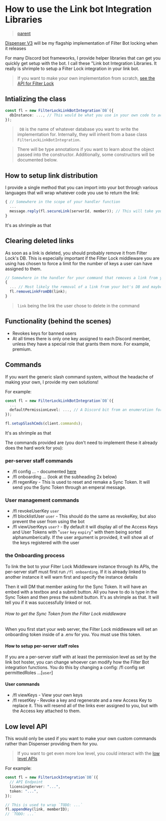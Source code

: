 # How to use the Link bot Integration Libraries

> [parent](../../../README.md)

[Dispenser V3](https://github.com/VyperGroup/Dispenser) will be my flagship implementation of Filter Bot locking when it releases

For many Discord bot frameworks, I provide helper libraries that can get you quickly get setup with the bot. I call these "Link bot Integration Libraries. It really is shrimple to setup a Filter Lock integration in your link bot.

> If you want to make your own implementation from scratch, [see the API for Filter Lock](../for%20devs/standards/API%20Endpoints%20for%20Link%20Bot%20Locking.md)

## Intializing the class

```ts
const fl = new FilterLockLinkBotIntegration`DB`({
  dbInstance: ..., // This would be what you use in your own code to access the database.
});
```

> ` DB` is the name of whatever database you want to write the implementation for. Internally, they will inherit from a base class `FilterLockLinkBotIntegration`.

> There will be type annotations if you want to learn about the object passed into the constructor. Additionally, some constructors will be documented below.

## How to setup link distribution

I provide a single method that you can import into your bot through various languages that will wrap whatever code you use to return the link:

```ts
{ // Somewhere in the scope of your handler function
  ...
  message.reply(fl.secureLink(serverId, member)); // This will take your link and attach a generated One Time Token (generated by the Filter Lock middleware) in the fragment URL, so that Filter Lock middleware would allow it to continue. By continue, I mean trading it for a PSK and finally allowing the user to access the site.
}
```

It's as shrimple as that

## Clearing deleted links

As soon as a link is deleted, you should probably remove it from Filter Lock's DB. This is especially important if the Filter Lock middleware you are using has chosen to force a limit for the number of keys a user can have assigned to them.

```ts
// Somewhere in the handler for your command that removes a link from your bot's DB
{
  ... // Most likely the removal of a link from your bot's DB and maybe logging to a channel
  fl.removeLinkFromDB(link);
}
```

> `link` being the link the user chose to delete in the command

## Functionality (behind the scenes)

- Revokes keys for banned users
- At all times there is only one key assigned to each Discord member, unless they have a special role that grants them more. For example, premium.

## Commands

If you want the generic slash command system, without the headache of making your own, I provide my own solutions!

For example:

```ts
const fl = new FilterLockLinkBotIntegration`DB`({
  ...
  defaultPermissionLevel: ..., // A Discord bit from an enumeration for the default permission level (this will inherit the types from Discord.js) in every server. By default, if omitted, this would be admin perms. Whatever is set here can be overriden by the per-server staff
});

fl.setupSlashCmds(client.commands);
```

It's as shrimple as that

The commands provided are (you don't need to implement these it already does the hard work for you):

### per-server staff commands

- /fl config ... - documented [here](https://github.com/VyperGroup/Dispenser?tab=readme-ov-file#how-the-config-system-works)
- /fl onboarding ... (look at the subheading 2x below)
- /fl regenKey - This is used to reset and remake a Sync Token. It will send you the Sync Token through an emperal message.

### User management commands

- /fl revokeUserKey `user`
- /fl blocklistUser `user` - This should do the same as revokeKey, but also prevent the user from using the bot
- /fl viewUserKeys `user?` - By default it will display all of the Access Keys and User Tokens with "`user` `key` `expiry`" with them being sorted alphanumberically. If the user argument is provided, it will show all of the keys registered with the user

### the Onboarding process

To link the bot to your Filter Lock Middleware instance through its APIs, the per-server staff must first run `/fl onboarding`. If it is already linked to another instance it will warn first and specify the instance details

Then it will DM that member asking for the Sync Token. It will have an embed with a textbox and a submit button. All you have to do is type in the Sync Token and then press the submit button. It's as shrimple as that. It will tell you if it was successfully linked or not.

###### How to get the Sync Token from the Filter Lock middleware

When you first start your web server, the Filter Lock middleware will set an onboarding token inside of a .env for you. You must use this token.

#### How to setup per-server staff roles

If you are a per-server staff with at least the permission level as set by the link bot hoster, you can change whoever can modify how the Filter Bot integration functions. You do this by changing a config: /fl config set permittedRoles ...[`user`]

#### User commands

- /fl viewKeys - View your own keys
- /fl resetKey - Revoke a key and regenerate and a new Access Key to replace it. This will resend all of the links ever assigned to you, but with the Access key attached to them.

## Low level API

This would only be used if you want to make your own custom commands rather than Dispenser providing them for you.

> If you want to get even more low level, you could interact with the [low level APIs](../for%20devs/standards/API%20Endpoints%20for%20Link%20Bot%20Locking.md)

For example:

```ts
const fl = new FilterLockIntegration`DB`({
  // API Endpoint
  licensingServer: "...",
  token: "...",
});

// This is used to wrap `TODO: ...`
fl.appendKey(link, memberID);
// `TODO: ...`
```
